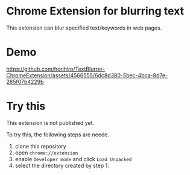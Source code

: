 # Chrome Extension for blurring text 
This extension can blur specified text/keywords in web pages.

# Demo
https://github.com/horihiro/TextBlurrer-ChromeExtension/assets/4566555/6dc8d380-5bec-4bca-8d7e-285f07b4229b

# Try this
This extension is not published yet.

To try this, the following steps are neede.

1. clone this repository
1. open `chrome://extension`
1. enable `Developer mode` and click `Load Unpacked`
1. select the directory created by step 1.